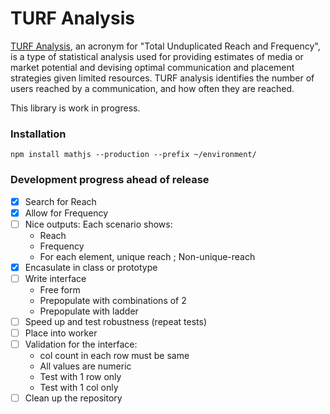 # TURF Analysis
[TURF Analysis](https://conjoint.online/2019/11/18/turf-analysis/), an acronym for "Total Unduplicated Reach and Frequency", is a type of statistical analysis used for providing estimates of media or market potential and devising optimal communication and placement strategies given limited resources. TURF analysis identifies the number of users reached by a communication, and how often they are reached.

This library is work in progress.

### Installation

```
npm install mathjs --production --prefix ~/environment/
```

### Development progress ahead of release

- [x] Search for Reach           
- [x] Allow for Frequency
- [ ] Nice outputs: Each scenario shows:
   - Reach
   - Frequency
   - For each element, unique reach ; Non-unique-reach 
- [x] Encasulate in class or prototype
- [ ] Write interface
   - Free form
   - Prepopulate with combinations of 2
   - Prepopulate with ladder
- [ ] Speed up and test robustness (repeat tests)
- [ ] Place into worker
- [ ] Validation for the interface:
   - col count in each row must be same
   - All values are numeric
   - Test with 1 row only
   - Test with 1 col only 
- [ ] Clean up the repository
